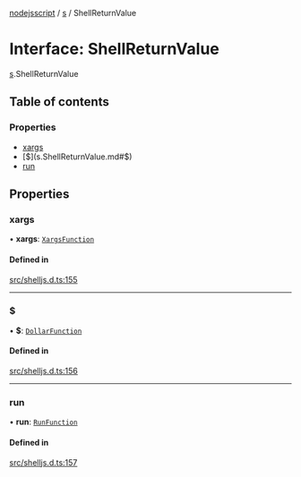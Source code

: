 [nodejsscript](../README.md) / [s](../modules/s.md) / ShellReturnValue

# Interface: ShellReturnValue

[s](../modules/s.md).ShellReturnValue

## Table of contents

### Properties

- [xargs](s.ShellReturnValue.md#xargs)
- [$](s.ShellReturnValue.md#$)
- [run](s.ShellReturnValue.md#run)

## Properties

### xargs

• **xargs**: [`XargsFunction`](s.XargsFunction.md)

#### Defined in

[src/shelljs.d.ts:155](https://github.com/jaandrle/nodejsscript/blob/a6e3251/src/shelljs.d.ts#L155)

___

### $

• **$**: [`DollarFunction`](s.DollarFunction.md)

#### Defined in

[src/shelljs.d.ts:156](https://github.com/jaandrle/nodejsscript/blob/a6e3251/src/shelljs.d.ts#L156)

___

### run

• **run**: [`RunFunction`](s.RunFunction.md)

#### Defined in

[src/shelljs.d.ts:157](https://github.com/jaandrle/nodejsscript/blob/a6e3251/src/shelljs.d.ts#L157)
